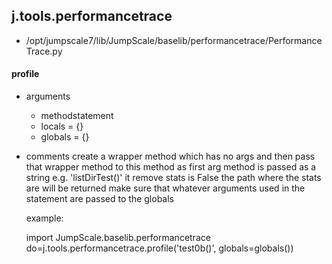 ## j.tools.performancetrace

- /opt/jumpscale7/lib/JumpScale/baselib/performancetrace/PerformanceTrace.py

    

#### profile 
- arguments
    - methodstatement
    - locals = \{\}
    - globals = \{\}
- comments
    create a wrapper method which has no args and then pass that wrapper method to this method as first arg
    method is passed as a string e.g. 'listDirTest()'
    it remove stats is False the path where the stats are will be returned
    make sure that whatever arguments used in the statement are passed to the globals
    
    example:
    
    import JumpScale.baselib.performancetrace
    do=j.tools.performancetrace.profile('test0b()', globals=globals())

